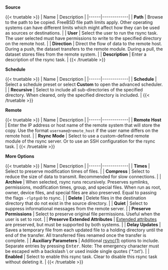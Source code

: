 &NewLine;

**Source**

{{< truetable >}}
| Name | Description |
|------|-------------|
| **Path** | Browse to the path to be copied. FreeBSD file path limits apply. Other operating systems can have different limits which might affect how they can be used as sources or destinations. |
| **User** | Select the user to run the rsync task. The user selected must have permissions to write to the specified directory on the remote host. |
| **Direction** | Direct the flow of data to the remote host. During a push, the dataset transfers to the remote module. During a pull, the dataset stores files from the remote system. |
| **Description** | Enter a description of the rsync task. |
{{< /truetable >}}

**Schedule**

{{< truetable >}}
| Name | Description |
|------|-------------|
| **Schedule** | Select a schedule preset or select **Custom** to open the advanced scheduler. |
| **Recursive** | Select to include all sub-directories of the specified directory. When cleared, only the specified directory is included. |
{{< /truetable >}}

**Remote**

{{< truetable >}}
| Name | Description |
|------|-------------|
| **Remote Host** | Enter the IP address or host name of the remote system that will store the copy. Use the format `username@remote_host` if the user name differs on the remote host. |
| **Rsync Mode** | Select to use a custom-defined remote module of the rsync server. Or to use an SSH configuration for the rsync task. |
{{< /truetable >}}

**More Options**

{{< truetable >}}
| Name | Description |
|------|-------------|
| **Times** | Select to preserve modification times of files. |
| **Compress** | Select to reduce the size of data to transmit. Recommended for slow connections. |
| **Archive** |  When selected, rsync runs recursively. Preserves symlinks, permissions, modification times, group, and special files. When run as root, owner, device files, and special files are also preserved. Equal to passing the flags `-rlptgoD` to rsync. |
| **Delete** | Delete files in the destination directory that do not exist in the source directory. |
| **Quiet** | Select to suppress informational messages from the remote server. |
| **Preserve Permissions** | Select to preserve original file permissions. Useful when the user is set to root. |
| **Preserve Extended Attributes** | [Extended attributes](https://en.wikipedia.org/wiki/Extended_file_attributes) are preserved, but must be supported by both systems. |
| **Delay Updates** | Saves a temporary file from each updated file to a holding directory until the end of the transfer. All transferred files renamed once the transfer is complete. |
| **Auxiliary Parameters** | Additional [rsync(1)](https://rsync.samba.org/ftp/rsync/rsync.html) options to include. Separate entries by pressing <kbd>Enter</kbd>. Note: The <span class="material-icons">emergency</span> character must be escaped with a backslash \ or used inside single quotes ('*.txt'). |
| **Enabled** | Select to enable this rsync task. Clear to disable this rsync task without deleting it. |
{{< /truetable >}}

